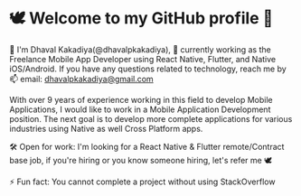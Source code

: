 # 🕊️ Welcome to my GitHub profile 👋 

👋 I'm Dhaval Kakadiya(@dhavalpkakadiya), 👀 currently working as the Freelance Mobile App Developer using React Native, Flutter, and Native iOS/Android. If you have any questions related to technology, reach me by 📫 email: dhavalpkakadiya@gmail.com

With over 9 years of experience working in this field to develop Mobile Applications, I would like to work in a Mobile Application Development position. The next goal is to develop more complete applications for various industries using Native as well Cross Platform apps.

🛠️ Open for work: I'm looking for a React Native & Flutter remote/Contract base job, if you're hiring or you know someone hiring, let's refer me 🕊️

⚡ Fun fact: You cannot complete a project without using StackOverflow


